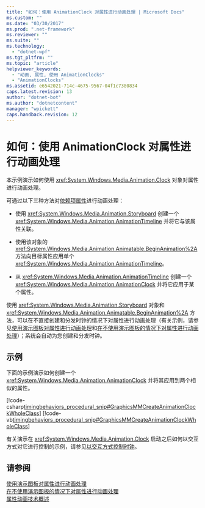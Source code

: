 ```yaml
---
title: "如何：使用 AnimationClock 对属性进行动画处理 | Microsoft Docs"
ms.custom: ""
ms.date: "03/30/2017"
ms.prod: ".net-framework"
ms.reviewer: ""
ms.suite: ""
ms.technology: 
  - "dotnet-wpf"
ms.tgt_pltfrm: ""
ms.topic: "article"
helpviewer_keywords: 
  - "动画, 属性, 使用 AnimationClocks"
  - "AnimationClocks"
ms.assetid: e6542021-714c-4675-9567-04f1c7380834
caps.latest.revision: 13
author: "dotnet-bot"
ms.author: "dotnetcontent"
manager: "wpickett"
caps.handback.revision: 12
---
```

# 如何：使用 AnimationClock 对属性进行动画处理
本示例演示如何使用 <xref:System.Windows.Media.Animation.Clock> 对象对属性进行动画处理。  
  
 可通过以下三种方法对[依赖项属性](GTMT)进行动画处理：  
  
-   使用 <xref:System.Windows.Media.Animation.Storyboard> 创建一个 <xref:System.Windows.Media.Animation.AnimationTimeline> 并将它与该属性关联。  
  
-   使用该对象的 <xref:System.Windows.Media.Animation.Animatable.BeginAnimation%2A> 方法向目标属性应用单个 <xref:System.Windows.Media.Animation.AnimationTimeline>。  
  
-   从 <xref:System.Windows.Media.Animation.AnimationTimeline> 创建一个 <xref:System.Windows.Media.Animation.AnimationClock> 并将它应用于某个属性。  
  
 使用 <xref:System.Windows.Media.Animation.Storyboard> 对象和 <xref:System.Windows.Media.Animation.Animatable.BeginAnimation%2A> 方法，可以在不直接创建和分发时钟的情况下对属性进行动画处理（有关示例，请参见[使用演示图板对属性进行动画处理](../../../../docs/framework/wpf/graphics-multimedia/how-to-animate-a-property-by-using-a-storyboard.md)和[在不使用演示图板的情况下对属性进行动画处理](../../../../docs/framework/wpf/graphics-multimedia/how-to-animate-a-property-without-using-a-storyboard.md)）；系统会自动为您创建和分发时钟。  
  
## 示例  
 下面的示例演示如何创建一个 <xref:System.Windows.Media.Animation.AnimationClock> 并将其应用到两个相似的属性。  
  
 [!code-csharp[timingbehaviors_procedural_snip#GraphicsMMCreateAnimationClockWholeClass](../../../../samples/snippets/csharp/VS_Snippets_Wpf/timingbehaviors_procedural_snip/CSharp/AnimationClockExample.cs#graphicsmmcreateanimationclockwholeclass)]
 [!code-vb[timingbehaviors_procedural_snip#GraphicsMMCreateAnimationClockWholeClass](../../../../samples/snippets/visualbasic/VS_Snippets_Wpf/timingbehaviors_procedural_snip/visualbasic/animationclockexample.vb#graphicsmmcreateanimationclockwholeclass)]  
  
 有关演示在 <xref:System.Windows.Media.Animation.Clock> 启动之后如何以交互方式对它进行控制的示例，请参见[以交互方式控制时钟](../../../../docs/framework/wpf/graphics-multimedia/how-to-interactively-control-a-clock.md)。  
  
## 请参阅  
 [使用演示图板对属性进行动画处理](../../../../docs/framework/wpf/graphics-multimedia/how-to-animate-a-property-by-using-a-storyboard.md)   
 [在不使用演示图板的情况下对属性进行动画处理](../../../../docs/framework/wpf/graphics-multimedia/how-to-animate-a-property-without-using-a-storyboard.md)   
 [属性动画技术概述](../../../../docs/framework/wpf/graphics-multimedia/property-animation-techniques-overview.md)